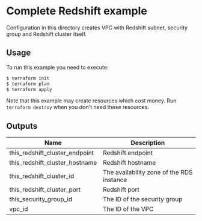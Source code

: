 # Complete Redshift example

Configuration in this directory creates VPC with Redshift subnet, security group and Redshift cluster itself.

## Usage

To run this example you need to execute:

```bash
$ terraform init
$ terraform plan
$ terraform apply
```

Note that this example may create resources which cost money. Run `terraform destroy` when you don't need these resources.

<!-- BEGINNING OF PRE-COMMIT-TERRAFORM DOCS HOOK -->
## Outputs

| Name | Description |
|------|-------------|
| this\_redshift\_cluster\_endpoint | Redshift endpoint |
| this\_redshift\_cluster\_hostname | Redshift hostname |
| this\_redshift\_cluster\_id | The availability zone of the RDS instance |
| this\_redshift\_cluster\_port | Redshift port |
| this\_security\_group\_id | The ID of the security group |
| vpc\_id | The ID of the VPC |

<!-- END OF PRE-COMMIT-TERRAFORM DOCS HOOK -->
